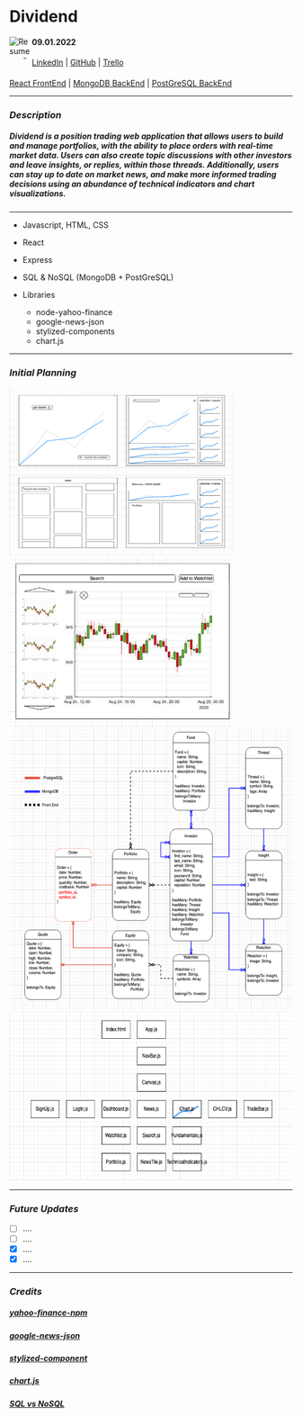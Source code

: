 # Dividend
<img align="left" width="40" height="40" src="https://cdn.corporatefinanceinstitute.com/assets/japanese-candlestick7.jpeg" alt="Resume application project app icon">


#### 09.01.2022
####
[LinkedIn]( https://www.linkedin.com/in/james-jewitt/ ) |  [GitHub](https://github.com/jamest7783)  |  [Trello]()
####
[React FrontEnd](https://github.com/jamest7783/dividend_client) | [MongoDB BackEnd](https://github.com/jamest7783/dividend_mongoDB) | [PostGreSQL BackEnd](https://github.com/jamest7783/dividend_postgreSQL)
***

### ***Description*** 
##### Dividend is a position trading web application that allows users to build and manage portfolios, with the ability to place orders with real-time market data. Users can also create topic discussions with other investors and leave insights, or replies, within those threads. Additionally, users can stay up to date on market news, and make more informed trading decisions using an abundance of technical indicators and chart visualizations. 


****


* Javascript, HTML, CSS 
* React
* Express
* SQL & NoSQL (MongoDB + PostGreSQL)

* Libraries
   * node-yahoo-finance 
   * google-news-json 
   * stylized-components
   * chart.js

 

****

### ***Initial Planning***
<img src=assets/Initial_Planning.png  width="400" height="300" />
<img src=assets/Initial_Planning2.png  width="400" height="300" />
<img src=assets/Entity_Relationship_Diagram.png  width="600" height="500" />
<img src=assets/Component_Hierarchy_Diagram.png  width="600" height="300" />

***

### ***Future Updates***
- [ ] ....
- [ ] ....
- [x] ....
- [x] ....

***

### ***Credits***

##### [yahoo-finance-npm](https://github.com/pilwon/node-yahoo-finance) 
##### [google-news-json](https://www.npmjs.com/package/google-news-jsonstl) 
##### [stylized-component](https://styled-components.com/) 
##### [chart.js](https://www.chartjs.org/) 
##### [SQL vs NoSQL](https://www.youtube.com/watch?v=ZS_kXvOeQ5Y&t=1144s) 
 
